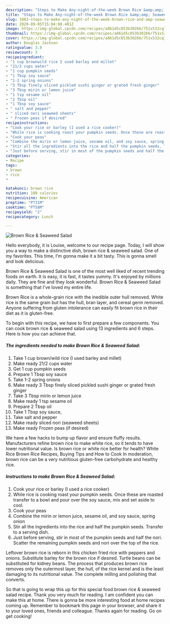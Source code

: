 ```yaml
---
description: "Steps to Make Any-night-of-the-week Brown Rice &amp;amp; Seaweed Salad"
title: "Steps to Make Any-night-of-the-week Brown Rice &amp;amp; Seaweed Salad"
slug: 1883-steps-to-make-any-night-of-the-week-brown-rice-and-amp-seaweed-salad
date: 2020-09-05T15:04:08.401Z
image: https://img-global.cpcdn.com/recipes/a861d5c853b30266/751x532cq70/brown-rice-seaweed-salad-recipe-main-photo.jpg
thumbnail: https://img-global.cpcdn.com/recipes/a861d5c853b30266/751x532cq70/brown-rice-seaweed-salad-recipe-main-photo.jpg
cover: https://img-global.cpcdn.com/recipes/a861d5c853b30266/751x532cq70/brown-rice-seaweed-salad-recipe-main-photo.jpg
author: Douglas Jackson
ratingvalue: 3.8
reviewcount: 3
recipeingredient:
- "1 cup brownwild rice I used barley and millet"
- "21/2 cups water"
- "1 cup pumpkin seeds"
- "1 Tbsp soy sauce"
- "1-2 spring onions"
- "3 Tbsp finely sliced pickled sushi ginger or grated fresh ginger"
- "3 Tbsp mirin or lemon juice"
- "1 tsp sesame oil"
- "2 Tbsp oil"
- "1 Tbsp soy sauce"
- " salt and pepper"
- " sliced nori seaweed sheets"
- " Frozen peas if desired"
recipeinstructions:
- "Cook your rice or barley (I used a rice cooker)"
- "While rice is cooking roast your pumpkin seeds. Once these are roasted transfer to a bowl and pour over the soy sauce, mix and set aside to cool."
- "Cook your peas"
- "Combine the mirin or lemon juice, sesame oil, and soy sauce, spring onion"
- "Stir all the ingredients into the rice and half the pumpkin seeds. Transfer to a serving dish."
- "Just before serving, stir in most of the pumpkin seeds and half the nori. Scatter the remaining pumpkin seeds and nori over the top of the rice."
categories:
- Recipe
tags:
- brown
- rice
- 

katakunci: brown rice  
nutrition: 108 calories
recipecuisine: American
preptime: "PT31M"
cooktime: "PT58M"
recipeyield: "2"
recipecategory: Lunch

---
```



![Brown Rice &amp; Seaweed Salad](https://img-global.cpcdn.com/recipes/a861d5c853b30266/751x532cq70/brown-rice-seaweed-salad-recipe-main-photo.jpg)

Hello everybody, it is Louise, welcome to our recipe page. Today, I will show you a way to make a distinctive dish, brown rice &amp; seaweed salad. One of my favorites. This time, I'm gonna make it a bit tasty. This is gonna smell and look delicious.

Brown Rice &amp; Seaweed Salad is one of the most well liked of recent trending foods on earth. It is easy, it is fast, it tastes yummy. It's enjoyed by millions daily. They are fine and they look wonderful. Brown Rice &amp; Seaweed Salad is something that I've loved my entire life.

Brown Rice is a whole-grain rice with the inedible outer hull removed. White rice is the same grain but has the hull, bran layer, and cereal germ removed. Anyone suffering from gluten intolerance can easily fit brown rice in their diet as it is gluten-free.


To begin with this recipe, we have to first prepare a few components. You can cook brown rice &amp; seaweed salad using 13 ingredients and 6 steps. Here is how you can achieve that.

<!--inarticleads1-->

##### The ingredients needed to make Brown Rice &amp; Seaweed Salad:

1. Take 1 cup brown/wild rice (I used barley and millet)
1. Make ready 21/2 cups water
1. Get 1 cup pumpkin seeds
1. Prepare 1 Tbsp soy sauce
1. Take 1-2 spring onions
1. Make ready 3 Tbsp finely sliced pickled sushi ginger or grated fresh ginger
1. Take 3 Tbsp mirin or lemon juice
1. Make ready 1 tsp sesame oil
1. Prepare 2 Tbsp oil
1. Take 1 Tbsp soy sauce,
1. Take  salt and pepper
1. Make ready  sliced nori (seaweed sheets)
1. Make ready  Frozen peas (if desired)


We have a few hacks to bump up flavor and ensure fluffy results. Manufacturers refine brown rice to make white rice, so it tends to have lower nutritional value. Is brown rice or white rice better for health? White Rice Brown Rice Recipes, Buying Tips and How to Cook In moderation, brown rice can be a very nutritious gluten-free carbohydrate and healthy rice. 

<!--inarticleads2-->

##### Instructions to make Brown Rice &amp; Seaweed Salad:

1. Cook your rice or barley (I used a rice cooker)
1. While rice is cooking roast your pumpkin seeds. Once these are roasted transfer to a bowl and pour over the soy sauce, mix and set aside to cool.
1. Cook your peas
1. Combine the mirin or lemon juice, sesame oil, and soy sauce, spring onion
1. Stir all the ingredients into the rice and half the pumpkin seeds. Transfer to a serving dish.
1. Just before serving, stir in most of the pumpkin seeds and half the nori. Scatter the remaining pumpkin seeds and nori over the top of the rice.


Leftover brown rice is reborn in this chicken fried rice with peppers and onions. Substitute barley for the brown rice if desired. Turtle beans can be substituted for kidney beans. The process that produces brown rice removes only the outermost layer, the hull, of the rice kernel and is the least damaging to its nutritional value. The complete milling and polishing that converts. 

So that is going to wrap this up for this special food brown rice &amp; seaweed salad recipe. Thank you very much for reading. I am confident you can make this at home. There is gonna be more interesting food at home recipes coming up. Remember to bookmark this page in your browser, and share it to your loved ones, friends and colleague. Thanks again for reading. Go on get cooking!
